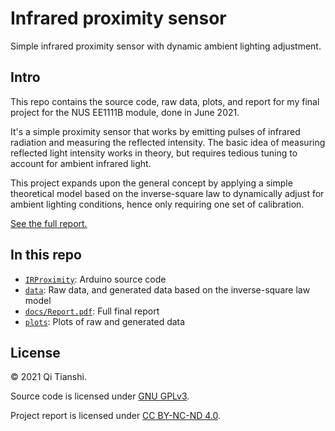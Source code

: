# Infrared proximity sensor
Simple infrared proximity sensor with dynamic ambient lighting adjustment.

## Intro
This repo contains the source code, raw data, plots, and report for my final project for the NUS EE1111B module, done in June 2021.

It's a simple proximity sensor that works by emitting pulses of infrared radiation and measuring the reflected intensity. The basic idea of measuring reflected light intensity works in theory, but requires tedious tuning to account for ambient infrared light.

This project expands upon the general concept by applying a simple theoretical model based on the inverse-square law to dynamically adjust for ambient lighting conditions, hence only requiring one set of calibration.

[See the full report.](https://github.com/qitianshi/IR-proximity/raw/main/docs/Report.pdf)

## In this repo
- [`IRProximity`](./IRProximity): Arduino source code
- [`data`](./data): Raw data, and generated data based on the inverse-square law model
- [`docs/Report.pdf`](https://github.com/qitianshi/IR-proximity/raw/main/docs/Report.pdf): Full final report
- [`plots`](./plots): Plots of raw and generated data

## License
© 2021 Qi Tianshi.

Source code is licensed under [GNU GPLv3](./LICENSE).

Project report is licensed under [CC BY-NC-ND 4.0](https://creativecommons.org/licenses/by-nc-nd/4.0/).
